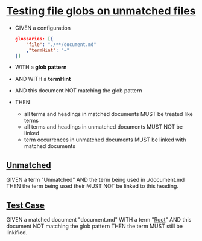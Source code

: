# [Testing file globs on unmatched files](#testing-file-globs-on-unmatched-files)

-   GIVEN a configuration

    ```json
    glossaries: [{
        "file": "./**/document.md"
        ,"termHint": "~"
    }]
    ```

-   WITH a **glob pattern**

-   AND WITH a **termHint**

-   AND this document NOT matching the glob pattern

-   THEN

    -   all terms and headings in matched documents MUST be treated like terms
    -   all terms and headings in unmatched documents MUST NOT be linked
    -   term occurrences in unmatched documents MUST be linked with matched documents

## [Unmatched](#unmatched)

GIVEN a term "Unmatched"
AND the term being used in ./document.md
THEN the term being used their MUST NOT be linked to this heading.

## [Test Case](#test-case)

GIVEN a matched document "document.md" WITH a term "[Root][1]"
AND this document NOT matching the glob pattern
THEN the term MUST still be linkified.

[1]: ./document.md#root "Test term at the root level in the folder tree."
